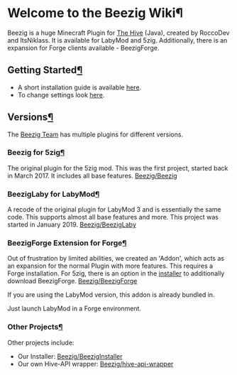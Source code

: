 # Welcome to the Beezig Wiki¶

Beezig is a huge Minecraft Plugin for [The Hive](https://hivemc.com/) \(Java\), created by RoccoDev and ItsNiklass. It is available for LabyMod and 5zig. Additionally, there is an expansion for Forge clients available - BeezigForge.

## Getting Started[¶]() <a id="getting-started"></a>

* A short installation guide is available [here](https://beezig.eu/installation/).
* To change settings look [here](https://beezig.eu/settings/).

## Versions[¶]() <a id="versions"></a>

The [Beezig Team](https://github.com/Beezig/) has multiple plugins for different versions.

### Beezig for 5zig[¶]() <a id="beezig-for-5zig"></a>

The original plugin for the 5zig mod. This was the first project, started back in March 2017. It includes all base features. [Beezig/Beezig](https://github.com/Beezig/Beezig)

### BeezigLaby for LabyMod[¶]() <a id="beeziglaby-for-labymod"></a>

A recode of the original plugin for LabyMod 3 and is essentially the same code. This supports almost all base features and more. This project was started in January 2019. [Beezig/BeezigLaby](https://github.com/Beezig/BeezigLaby)

### BeezigForge Extension for Forge[¶]() <a id="beezigforge-extension-for-forge"></a>

Out of frustration by limited abilities, we created an 'Addon', which acts as an expansion for the normal Plugin with more features. This requires a Forge installation. For 5zig, there is an option in the [installer](https://beezig.eu/installation/) to additionally download BeezigForge. [Beezig/BeezigForge](https://github.com/Beezig/BeezigForge)

 If you are using the LabyMod version, this addon is already bundled in.

Just launch LabyMod in a Forge environment.

### Other Projects[¶]() <a id="other-projects"></a>

Other projects include:

* Our Installer: [Beezig/BeezigInstaller](https://github.com/Beezig/BeezigInstaller)
* Our own Hive-API wrapper: [Beezig/hive-api-wrapper](https://github.com/Beezig/hive-api-wrapper)

